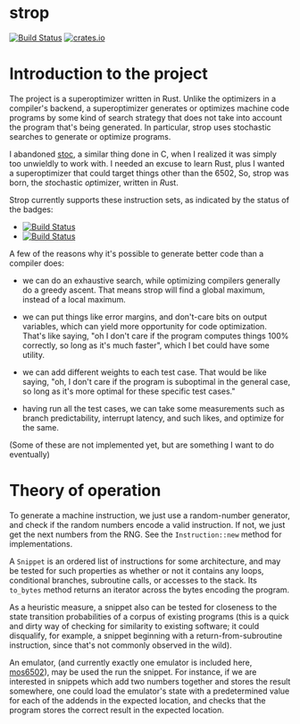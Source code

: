 # strop
[![Build Status](https://github.com/omarandlorraine/strop/workflows/Rust/badge.svg)](https://github.com/omarandlorraine/strop/actions?workflow=Rust)
[![crates.io](https://img.shields.io/crates/v/strop)](https://crates.io/crates/strop)

# Introduction to the project

The project is a superoptimizer written in Rust. Unlike the optimizers in a
compiler's backend, a superoptimizer generates or optimizes machine code
programs by some kind of search strategy that does not take into account the
program that's being generated. In particular, strop uses stochastic searches
to generate or optimize programs.

I abandoned [stoc](https://github.com/omarandlorraine/stoc), a similar thing
done in C, when I realized it was simply too unwieldly to work with. I needed
an excuse to learn Rust, plus I wanted a superoptimizer that could target
things other than the 6502, So, strop was born, the *st*ochastic *op*timizer,
written in *R*ust.

Strop currently supports these instruction sets, as indicated by the status of
the badges:

 * [![Build Status](https://github.com/omarandlorraine/strop/workflows/mos6502/badge.svg)](https://github.com/omarandlorraine/strop/actions?workflow=mos6502)
 * [![Build Status](https://github.com/omarandlorraine/strop/workflows/z80/badge.svg)](https://github.com/omarandlorraine/strop/actions?workflow=z80)

A few of the reasons why it's possible to generate better code than a compiler
does:

- we can do an exhaustive search, while optimizing compilers generally do a
  greedy ascent. That means strop will find a global maximum, instead of a
  local maximum.

- we can put things like error margins, and don't-care bits on output
  variables, which can yield more opportunity for code optimization. That's
  like saying, "oh I don't care if the program computes things 100% correctly,
  so long as it's much faster", which I bet could have some utility.

- we can add different weights to each test case. That would be like saying,
  "oh, I don't care if the program is suboptimal in the general case, so long as
  it's more optimal for these specific test cases."

- having run all the test cases, we can take some measurements such as branch
  predictability, interrupt latency, and such likes, and optimize for the same.

(Some of these are not implemented yet, but are something I want to do
eventually)

# Theory of operation

To generate a machine instruction, we just use a random-number generator, and
check if the random numbers encode a valid instruction. If not, we just get the
next numbers from the RNG. See the `Instruction::new` method for
implementations.

A `Snippet` is an ordered list of instructions for some architecture, and may
be tested for such properties as whether or not it contains any loops,
conditional branches, subroutine calls, or accesses to the stack. Its
`to_bytes` method returns an iterator across the bytes encoding the program.

As a heuristic measure, a snippet also can be tested for closeness to the state
transition probabilities of a corpus of existing programs (this is a quick and
dirty way of checking for similarity to existing software; it could disqualify,
for example, a snippet beginning with a return-from-subroutine instruction,
since that's not commonly observed in the wild).

An emulator, (and currently exactly one emulator is included here,
[mos6502](https://github.com/mre/mos6502)), may be used the run the snippet.
For instance, if we are interested in snippets which add two numbers together
and stores the result somewhere, one could load the emulator's state with a
predetermined value for each of the addends in the expected location, and
checks that the program stores the correct result in the expected location. 

